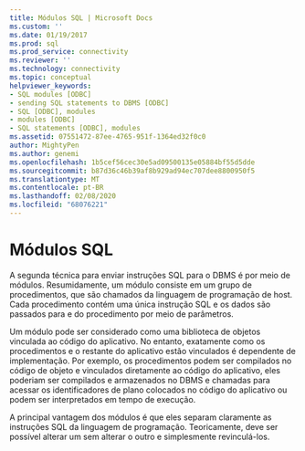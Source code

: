 ```yaml
---
title: Módulos SQL | Microsoft Docs
ms.custom: ''
ms.date: 01/19/2017
ms.prod: sql
ms.prod_service: connectivity
ms.reviewer: ''
ms.technology: connectivity
ms.topic: conceptual
helpviewer_keywords:
- SQL modules [ODBC]
- sending SQL statements to DBMS [ODBC]
- SQL [ODBC], modules
- modules [ODBC]
- SQL statements [ODBC], modules
ms.assetid: 07551472-87ee-4765-951f-1364ed32f0c0
author: MightyPen
ms.author: genemi
ms.openlocfilehash: 1b5cef56cec30e5ad09500135e05884bf55d5dde
ms.sourcegitcommit: b87d36c46b39af8b929ad94ec707dee8800950f5
ms.translationtype: MT
ms.contentlocale: pt-BR
ms.lasthandoff: 02/08/2020
ms.locfileid: "68076221"
---
```

# <a name="sql-modules"></a>Módulos SQL
A segunda técnica para enviar instruções SQL para o DBMS é por meio de módulos. Resumidamente, um módulo consiste em um grupo de procedimentos, que são chamados da linguagem de programação de host. Cada procedimento contém uma única instrução SQL e os dados são passados para e do procedimento por meio de parâmetros.  
  
 Um módulo pode ser considerado como uma biblioteca de objetos vinculada ao código do aplicativo. No entanto, exatamente como os procedimentos e o restante do aplicativo estão vinculados é dependente de implementação. Por exemplo, os procedimentos podem ser compilados no código de objeto e vinculados diretamente ao código do aplicativo, eles poderiam ser compilados e armazenados no DBMS e chamadas para acessar os identificadores de plano colocados no código do aplicativo ou podem ser interpretados em tempo de execução.  
  
 A principal vantagem dos módulos é que eles separam claramente as instruções SQL da linguagem de programação. Teoricamente, deve ser possível alterar um sem alterar o outro e simplesmente revinculá-los.
